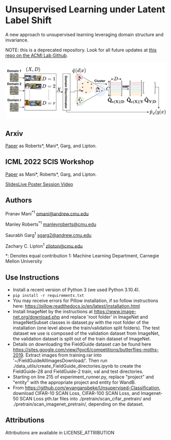 # Unsupervised Learning under Latent Label Shift
A new approach to unsupervised learning leveraging domain structure and invariance.

NOTE: this is a deprecated repository. Look for all future updates at [this repo on the ACMI Lab Github](https://github.com/acmi-lab/Latent-Label-Shift-DDFA).

![Figure 1](ddfa-graphic.png "Diagram of the DDFA procedure")

## Arxiv

[Paper](https://arxiv.org/abs/2207.13179) as Roberts*, Mani*, Garg, and Lipton.

## ICML 2022 SCIS Workshop
[Paper](https://openreview.net/pdf?id=CbxgFfEEP7P) as Mani*, Roberts*, Garg, and Lipton.

[SlidesLive Poster Session Video](https://icml.cc/virtual/2022/workshop/13461#wse-detail-19178)

## Authors

Pranav Mani<sup>*</sup><sup>1</sup>
pmani@andrew.cmu.edu

Manley Roberts<sup>*</sup><sup>1</sup>
manleyroberts@cmu.edu
  
Saurabh Garg<sup>1</sup>
sgarg2@andrew.cmu.edu
  
Zachary C. Lipton<sup>1</sup>
zlipton@cmu.edu

\*: Denotes equal contribution
1: Machine Learning Department, Carnegie Mellon University

## Use Instructions

- Install a recent version of Python 3 (we used Python 3.10.4).
- `pip install -r requirements.txt`
- You may receive errors for Pillow installation, if so follow instructions here: https://pillow.readthedocs.io/en/latest/installation.html
- Install ImageNet by the instructions at https://www.image-net.org/download.php and replace 'root folder' in ImageNet and ImageNetSubset classes in dataset.py with the root folder of the installation (one level above the train/validation split folders). The test dataset we use is composed of the validation dataset from ImageNet, the validation dataset is split out of the train dataset of ImageNet.
- Details on downloading the FieldGuide dataset can be found here https://sites.google.com/view/fgvc6/competitions/butterflies-moths-2019. Extract images from training.rar into '~/FieldGuideAllImagesDownload/'. Then run ./data_utils/create_FieldGuide_directories.ipynb to create the FieldGuide-28 and FieldGuide-2 train, val and test directories.
- Starting on line 215 of experiment_runner.py, replace "project" and "entity" with the appropriate project and entity for WandB.
- From https://github.com/wvangansbeke/Unsupervised-Classification, download CIFAR-10 SCAN Loss, CIFAR-100 SCAN Loss, and Imagenet-50 SCAN Loss pth.tar files into ./pretrain/scan_cifar_pretrain/ and ./pretrain/scan_imagenet_pretrain/, depending on the dataset.

## Attributions

Attributions are available in LICENSE_ATTRIBUTION
